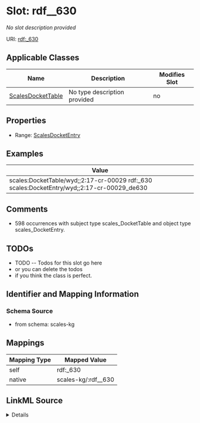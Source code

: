 

# Slot: rdf__630


_No slot description provided_





URI: [rdf:_630](http://www.w3.org/1999/02/22-rdf-syntax-ns#_630)



<!-- no inheritance hierarchy -->





## Applicable Classes

| Name | Description | Modifies Slot |
| --- | --- | --- |
| [ScalesDocketTable](../classes/ScalesDocketTable.md) | No type description provided |  no  |







## Properties

* Range: [ScalesDocketEntry](../classes/ScalesDocketEntry.md)






## Examples

| Value |
| --- |
| scales:DocketTable/wyd;;2:17-cr-00029 rdf:_630 scales:DocketEntry/wyd;;2:17-cr-00029_de630 |

## Comments

* 598 occurrences with subject type scales_DocketTable and object type scales_DocketEntry.

## TODOs

* TODO -- Todos for this slot go here
* or you can delete the todos
* if you think the class is perfect.

## Identifier and Mapping Information







### Schema Source


* from schema: scales-kg




## Mappings

| Mapping Type | Mapped Value |
| ---  | ---  |
| self | rdf:_630 |
| native | scales-kg/:rdf__630 |




## LinkML Source

<details>
```yaml
name: rdf__630
description: No slot description provided
todos:
- TODO -- Todos for this slot go here
- or you can delete the todos
- if you think the class is perfect.
comments:
- 598 occurrences with subject type scales_DocketTable and object type scales_DocketEntry.
examples:
- value: scales:DocketTable/wyd;;2:17-cr-00029 rdf:_630 scales:DocketEntry/wyd;;2:17-cr-00029_de630
from_schema: scales-kg
rank: 1000
slot_uri: rdf:_630
alias: rdf__630
domain_of:
- scales_DocketTable
range: scales_DocketEntry

```
</details>